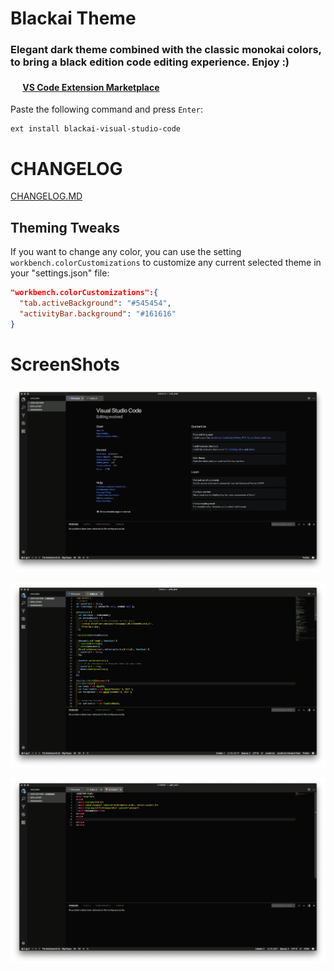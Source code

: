 # Blackai Theme
### Elegant dark theme combined with the classic monokai colors, to bring a black edition code editing experience. Enjoy :)

#### <img src="https://marketplace.visualstudio.com/favicon.ico" width=16 height=16/> [VS Code Extension Marketplace](https://marketplace.visualstudio.com/items?itemName=asilverio.blackai-visual-studio-code)

Paste the following command and press `Enter`:
```shell
ext install blackai-visual-studio-code
```

# CHANGELOG
[CHANGELOG.MD](CHANGELOG.md)

## Theming Tweaks
If you want to change any color, you can use the setting `workbench.colorCustomizations` to customize any current selected theme in your "settings.json" file:

```json
"workbench.colorCustomizations":{
  "tab.activeBackground": "#545454",
  "activityBar.background": "#161616"
}
```
# ScreenShots
![ScreenShot](https://raw.githubusercontent.com/slipnox/blackai-theme/master/assets/ss1.png)

![ScreenShot](https://raw.githubusercontent.com/slipnox/blackai-theme/master/assets/ss2.png)

![ScreenShot](https://raw.githubusercontent.com/slipnox/blackai-theme/master/assets/ss3.png)